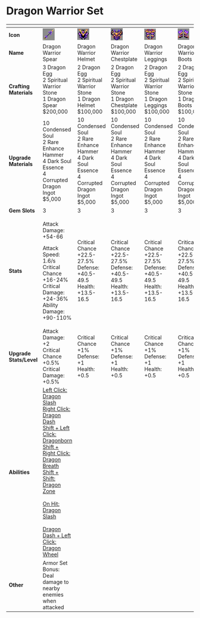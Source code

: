 # Dragon Warrior Set



<table data-header-hidden><thead><tr><th width="150"></th><th width="273"></th><th width="279"></th><th width="285"></th><th width="309"></th><th width="293"></th></tr></thead><tbody><tr><td><strong>Icon</strong></td><td><img src="../../../../.gitbook/assets/image (118).png" alt="" data-size="original"></td><td><img src="../../../../.gitbook/assets/image (119).png" alt="" data-size="original"></td><td><img src="../../../../.gitbook/assets/image (120).png" alt="" data-size="original"></td><td><img src="../../../../.gitbook/assets/image (121).png" alt="" data-size="original"></td><td><img src="../../../../.gitbook/assets/image (122).png" alt="" data-size="original"></td></tr><tr><td><strong>Name</strong></td><td>Dragon Warrior Spear</td><td>Dragon Warrior Helmet</td><td>Dragon Warrior Chestplate</td><td>Dragon Warrior Leggings</td><td>Dragon Warrior Boots</td></tr><tr><td><strong>Crafting Materials</strong></td><td>3 Dragon Egg<br>2 Spiritual Warrior Stone<br>1 Dragon Spear<br>$200,000</td><td>2 Dragon Egg<br>2 Spiritual Warrior Stone<br>1 Dragon Helmet<br>$100,000</td><td>2 Dragon Egg<br>2 Spiritual Warrior Stone<br>1 Dragon Chestplate<br>$100,000</td><td>2 Dragon Egg<br>2 Spiritual Warrior Stone<br>1 Dragon Leggings<br>$100,000</td><td>2 Dragon Egg<br>2 Spiritual Warrior Stone<br>1 Dragon Boots<br>$100,000</td></tr><tr><td><strong>Upgrade Materials</strong></td><td>10 Condensed Soul<br>2 Rare Enhance Hammer<br>4 Dark Soul Essence<br>4 Corrupted Dragon Ingot<br>$5,000</td><td>10 Condensed Soul<br>2 Rare Enhance Hammer<br>4 Dark Soul Essence<br>4 Corrupted Dragon Ingot<br>$5,000</td><td>10 Condensed Soul<br>2 Rare Enhance Hammer<br>4 Dark Soul Essence<br>4 Corrupted Dragon Ingot<br>$5,000</td><td>10 Condensed Soul<br>2 Rare Enhance Hammer<br>4 Dark Soul Essence<br>4 Corrupted Dragon Ingot<br>$5,000</td><td>10 Condensed Soul<br>2 Rare Enhance Hammer<br>4 Dark Soul Essence<br>4 Corrupted Dragon Ingot<br>$5,000</td></tr><tr><td><strong>Gem Slots</strong></td><td>3</td><td>3</td><td>3</td><td>3</td><td>3</td></tr><tr><td><strong>Stats</strong></td><td><p>Attack Damage: +54-66</p><p>Attack Speed: 1.6/s<br>Critical Chance +16-24%<br>Critical Damage: +24-36%<br>Ability Damage: +90-110%</p></td><td>Critical Chance +22.5-27.5%<br>Defense: +40.5-49.5<br>Health: +13.5-16.5</td><td>Critical Chance +22.5-27.5%<br>Defense: +40.5-49.5<br>Health: +13.5-16.5</td><td>Critical Chance +22.5-27.5%<br>Defense: +40.5-49.5<br>Health: +13.5-16.5</td><td>Critical Chance +22.5-27.5%<br>Defense: +40.5-49.5<br>Health: +13.5-16.5</td></tr><tr><td><strong>Upgrade Stats/Level</strong></td><td>Attack Damage: +2<br>Critical Chance +0.5%<br>Critical Damage: +0.5%</td><td>Critical Chance +1%<br>Defense: +1<br>Health: +0.5</td><td>Critical Chance +1%<br>Defense: +1<br>Health: +0.5</td><td>Critical Chance +1%<br>Defense: +1<br>Health: +0.5</td><td>Critical Chance +1%<br>Defense: +1<br>Health: +0.5</td></tr><tr><td><strong>Abilities</strong></td><td><a href="../../abilities/dragon-warrior.md">Left Click: Dragon Slash<br>Right Click: Dragon Dash<br>Shift + Left Click: Dragonborn<br>Shift + Right Click: Dragon Breath<br>Shift + Shift: Dragon Zone<br><br>On Hit: Dragon Slash<br><br>Dragon Dash + Left Click: Dragon Wheel</a></td><td></td><td></td><td></td><td></td></tr><tr><td><strong>Other</strong></td><td>Armor Set Bonus:<br>Deal damage to nearby enemies when attacked</td><td></td><td></td><td></td><td></td></tr></tbody></table>

